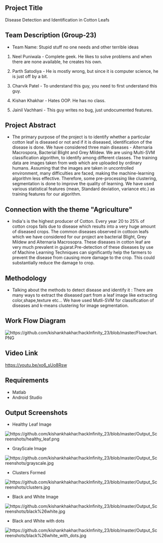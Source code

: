 
## Project Title
Disease Detection and Identification in Cotton Leafs 

## Team Description (Group-23)
- Team Name: Stupid stuff no one needs and other terrible ideas

1) Neel Puniwala - Complete geek. He likes to solve problems and when there are none available, he creates his own.

2) Parth Satodiya - He is mostly wrong, but since it is computer science, he is just off by a bit.

3) Charvik Patel - To understand this guy, you need to first understand this guy.

4) Kishan Khakhar - Hates OOP. He has no class.

5) Jainil Vachhani - This guy writes no bug, just undocumented features.


## Project Abstract
- The primary purpose of the project is to identify whether a particular cotton leaf is diseased or not and if it is
diseased, identification of the disease is done. We have considered three main diseases - Alternaria Macrospora, Bacterial Blight and Grey Mildew. We are using Multi-SVM classification algorithm, to identify among different classes. The training data
are images taken from web which are uploaded by ordinary humans. Assuming that the images are taken in uncontrolled environment, many difficulties are faced, making the machine-learning algorithm less effective. Therefore, some pre-processing like clustering, segmentation is done to improve the quality of learning. We have used various statistical features (mean,
Standard deviation, variance etc.) as training features for our algorithm.

## Connection with the theme "Agriculture"
- India's is the highest producer of Cotton. Every year 20 to 25% of cotton crops fails due to disease which results into a
very huge amount of diseased crops. The common diseases observed in cottoon leafs which we have considered for our project are bacterial Blight, Grey Mildew and Alternaria Macrosopra. These diseases in cotton leaf are very much prevalent in gujarat.Pre-detection of these diseases by use of Machine Learning Techniques can significantly help the farmers to prevent the disease from causing more damage to the crop. This could substantially reduce the damage to crop.
  
## Methodology
- Talking about the methods to detect disease and identify it :
 There are many ways to extract the diseased part from a leaf image like extracting color,shape,texture etc...
 We have used Mutli-SVM for classification of diseases and k-means clustering for image segmentation.

## Work Flow Diagram
<img src="https://github.com/kishankhakhar/hackInfinity_23/blob/master/Flowchart.PNG" alt="https://github.com/kishankhakhar/hackInfinity_23/blob/master/Flowchart.PNG">

## Video Link
https://youtu.be/xo6_sUo8Rsw


## Requirements
- Matlab 
- Android Studio

## Output Screenshots
- Healthy Leaf Image
<img src="https://github.com/kishankhakhar/hackInfinity_23/blob/master/Output_Screenshots/healthy_leaf.png" alt="https://github.com/kishankhakhar/hackInfinity_23/blob/master/Output_Screenshots/healthy_leaf.png">

- GrayScale Image
<img src="https://github.com/kishankhakhar/hackInfinity_23/blob/master/Output_Screenshots/grayscale.jpg" alt="https://github.com/kishankhakhar/hackInfinity_23/blob/master/Output_Screenshots/grayscale.jpg">

- Clusters Formed
<img src="https://github.com/kishankhakhar/hackInfinity_23/blob/master/Output_Screenshots/clusters.jpg" alt="https://github.com/kishankhakhar/hackInfinity_23/blob/master/Output_Screenshots/clusters.jpg">

- Black and White Image
<img src="https://github.com/kishankhakhar/hackInfinity_23/blob/master/Output_Screenshots/black%26white.jpg" alt="https://github.com/kishankhakhar/hackInfinity_23/blob/master/Output_Screenshots/black%26white.jpg">

- Black and White with dots
<img src="https://github.com/kishankhakhar/hackInfinity_23/blob/master/Output_Screenshots/black%26white_with_dots.jpg" alt="https://github.com/kishankhakhar/hackInfinity_23/blob/master/Output_Screenshots/black%26white_with_dots.jpg">
